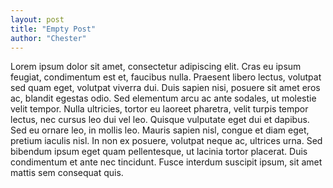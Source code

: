 ```yaml
---
layout: post
title: "Empty Post"
author: "Chester"
---
```


Lorem ipsum dolor sit amet, consectetur adipiscing elit. Cras eu ipsum feugiat, condimentum est et, faucibus nulla. Praesent libero lectus, volutpat sed quam eget, volutpat viverra dui. Duis sapien nisi, posuere sit amet eros ac, blandit egestas odio. Sed elementum arcu ac ante sodales, ut molestie velit tempor. Nulla ultricies, tortor eu laoreet pharetra, velit turpis tempor lectus, nec cursus leo dui vel leo. Quisque vulputate eget dui et dapibus. Sed eu ornare leo, in mollis leo. Mauris sapien nisl, congue et diam eget, pretium iaculis nisl. In non ex posuere, volutpat neque ac, ultrices urna. Sed bibendum ipsum eget quam pellentesque, ut lacinia tortor placerat. Duis condimentum et ante nec tincidunt. Fusce interdum suscipit ipsum, sit amet mattis sem consequat quis.
